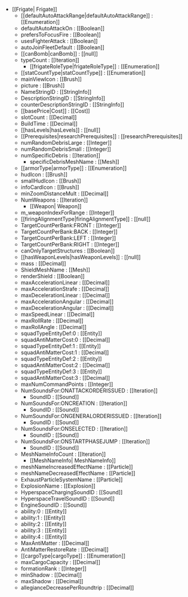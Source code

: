  * [[Frigate| Frigate]]
   * [[defaultAutoAttackRange|defaultAutoAttackRange]] : [[Enumeration]]
   * defaultAutoAttackOn : [[Boolean]]
   * prefersToFocusFire : [[Boolean]]
   * usesFighterAttack : [[Boolean]]
   * autoJoinFleetDefault : [[Boolean]]
   * [[canBomb|canBomb]] : [[null]]
   * typeCount : [[Iteration]]
     * [[frigateRoleType|frigateRoleType]] : [[Enumeration]]
   * [[statCountType|statCountType]] : [[Enumeration]]
   * mainViewIcon : [[Brush]]
   * picture : [[Brush]]
   * NameStringID : [[StringInfo]]
   * DescriptionStringID : [[StringInfo]]
   * counterDescriptionStringID : [[StringInfo]]
   * [[basePrice|Cost]] : [[Cost]]
   * slotCount : [[Decimal]]
   * BuildTime : [[Decimal]]
   * [[hasLevels|hasLevels]] : [[null]]
   * [[Prerequisites|researchPrerequisites]] : [[researchPrerequisites]]
   * numRandomDebrisLarge : [[Integer]]
   * numRandomDebrisSmall : [[Integer]]
   * numSpecificDebris : [[Iteration]]
     * specificDebrisMeshName : [[Mesh]]
   * [[armorType|armorType]] : [[Enumeration]]
   * hudIcon : [[Brush]]
   * smallHudIcon : [[Brush]]
   * infoCardIcon : [[Brush]]
   * minZoomDistanceMult : [[Decimal]]
   * NumWeapons : [[Iteration]]
     * [[Weapon| Weapon]]
   * m_weaponIndexForRange : [[Integer]]
   * [[firingAlignmentType|firingAlignmentType]] : [[null]]
   * TargetCountPerBank:FRONT : [[Integer]]
   * TargetCountPerBank:BACK : [[Integer]]
   * TargetCountPerBank:LEFT : [[Integer]]
   * TargetCountPerBank:RIGHT : [[Integer]]
   * canOnlyTargetStructures : [[Boolean]]
   * [[hasWeaponLevels|hasWeaponLevels]] : [[null]]
   * mass : [[Decimal]]
   * ShieldMeshName : [[Mesh]]
   * renderShield : [[Boolean]]
   * maxAccelerationLinear : [[Decimal]]
   * maxAccelerationStrafe : [[Decimal]]
   * maxDecelerationLinear : [[Decimal]]
   * maxAccelerationAngular : [[Decimal]]
   * maxDecelerationAngular : [[Decimal]]
   * maxSpeedLinear : [[Decimal]]
   * maxRollRate : [[Decimal]]
   * maxRollAngle : [[Decimal]]
   * squadTypeEntityDef:0 : [[Entity]]
   * squadAntiMatterCost:0 : [[Decimal]]
   * squadTypeEntityDef:1 : [[Entity]]
   * squadAntiMatterCost:1 : [[Decimal]]
   * squadTypeEntityDef:2 : [[Entity]]
   * squadAntiMatterCost:2 : [[Decimal]]
   * squadTypeEntityDef:3 : [[Entity]]
   * squadAntiMatterCost:3 : [[Decimal]]
   * maxNumCommandPoints : [[Integer]]
   * NumSoundsFor:ONATTACKORDERISSUED : [[Iteration]]
     * SoundID : [[Sound]]
   * NumSoundsFor:ONCREATION : [[Iteration]]
     * SoundID : [[Sound]]
   * NumSoundsFor:ONGENERALORDERISSUED : [[Iteration]]
     * SoundID : [[Sound]]
   * NumSoundsFor:ONSELECTED : [[Iteration]]
     * SoundID : [[Sound]]
   * NumSoundsFor:ONSTARTPHASEJUMP : [[Iteration]]
     * SoundID : [[Sound]]
   * MeshNameInfoCount : [[Iteration]]
     * [[MeshNameInfo| MeshNameInfo]]
   * meshNameIncreasedEffectName : [[Particle]]
   * meshNameDecreasedEffectName : [[Particle]]
   * ExhaustParticleSystemName : [[Particle]]
   * ExplosionName : [[Explosion]]
   * HyperspaceChargingSoundID : [[Sound]]
   * HyperspaceTravelSoundID : [[Sound]]
   * EngineSoundID : [[Sound]]
   * ability:0 : [[Entity]]
   * ability:1 : [[Entity]]
   * ability:2 : [[Entity]]
   * ability:3 : [[Entity]]
   * ability:4 : [[Entity]]
   * MaxAntiMatter : [[Decimal]]
   * AntiMatterRestoreRate : [[Decimal]]
   * [[cargoType|cargoType]] : [[Enumeration]]
   * maxCargoCapacity : [[Decimal]]
   * formationRank : [[Integer]]
   * minShadow : [[Decimal]]
   * maxShadow : [[Decimal]]
   * allegianceDecreasePerRoundtrip : [[Decimal]]

